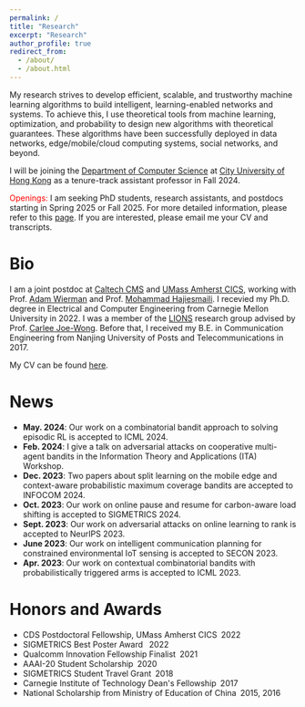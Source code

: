 ```yaml
---
permalink: /
title: "Research"
excerpt: "Research"
author_profile: true
redirect_from: 
  - /about/
  - /about.html
---
```

My research strives to develop efficient, scalable, and trustworthy machine learning algorithms to build intelligent, learning-enabled networks and systems. To achieve this, I use theoretical tools from machine learning, optimization, and probability to design new algorithms with theoretical guarantees. These algorithms have been successfully deployed in data networks, edge/mobile/cloud computing systems, social networks, and beyond.

I will be joining the [Department of Computer Science](https://www.cs.cityu.edu.hk) at [City University of Hong Kong](https://www.cityu.edu.hk) as a tenure-track assistant professor in Fall 2024. 

<span style="color: red;">Openings:</span> I am seeking PhD students, research assistants, and postdocs starting in Spring 2025 or Fall 2025. For more detailed information, please refer to this [page](https://jhzuo.github.io/openings/). If you are interested, please email me your CV and transcripts.


Bio
======
I am a joint postdoc at [Caltech CMS](https://www.cms.caltech.edu/) and [UMass Amherst CICS](https://www.cics.umass.edu/), working with Prof. [Adam Wierman](https://adamwierman.com/) and Prof. [Mohammad Hajiesmaili](https://groups.cs.umass.edu/hajiesmaili/). I recevied my Ph.D. degree in Electrical and Computer Engineering from Carnegie Mellon University in 2022. I was a member of the [LIONS](https://research.ece.cmu.edu/lions/index.html) research group advised by Prof. [Carlee Joe-Wong](https://www.andrew.cmu.edu/user/cjoewong/). Before that, I received my B.E. in Communication Engineering from Nanjing University of Posts and Telecommunications in 2017.

My CV can be found [here](https://drive.google.com/file/d/1SYAuP3JsD7LUFYkGSaZVcpL7Za5O7AYH/view?usp=sharing).


News
======
- **May. 2024**: Our work on a combinatorial bandit approach to solving episodic RL is accepted to ICML 2024.
- **Feb. 2024**: I give a talk on adversarial attacks on cooperative multi-agent bandits in the Information Theory and Applications (ITA) Workshop.
- **Dec. 2023**: Two papers about split learning on the mobile edge and context-aware probabilistic maximum coverage bandits are accepted to INFOCOM 2024.
- **Oct. 2023**: Our work on online pause and resume for carbon-aware load shifting is accepted to SIGMETRICS 2024.
- **Sept. 2023**: Our work on adversarial attacks on online learning to rank is accepted to NeurIPS 2023.
- **June 2023**: Our work on intelligent communication planning for constrained environmental IoT sensing is accepted to SECON 2023.
- **Apr. 2023**: Our work on contextual combinatorial bandits with probabilistically triggered arms is accepted to ICML 2023.

Honors and Awards
======
- CDS Postdoctoral Fellowship, UMass Amherst CICS&ensp;2022
- SIGMETRICS Best Poster Award &ensp;2022
- Qualcomm Innovation Fellowship Finalist&ensp;2021
- AAAI-20 Student Scholarship&ensp;2020
- SIGMETRICS Student Travel Grant&ensp;2018
- Carnegie Institute of Technology Dean's Fellowship&ensp;2017
- National Scholarship from Ministry of Education of China&ensp;2015, 2016